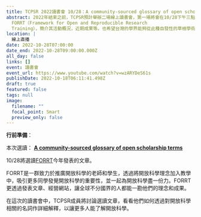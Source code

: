```yaml
---
title: TCPSR 2022讀書會 10/28：A community-sourced glossary of open scholarship terms
abstract: 2022年結束之前，TCPSR預計舉辦二場線上讀書會，第一場將會在10/28下午三點至五點，用線上直播的方式和大家見面。主旨在介紹近來迅速竄起的開放科學社群
  FORRT（Framework for Open and Reproducible Research
  Training），簡介其活動概況，近期成果等。也希望台灣的學界能夠從此種自發性的草根學術組織社團運作得到啟發，甚至效法學習。
location: |
  線上直播
date: 2022-10-28T07:00:00
date_end: 2022-10-28T09:00:00.000Z
all_day: false
links: []
event: 讀書會
event_url: https://www.youtube.com/watch?v=wzARYDeS61s
publishDate: 2022-10-18T06:11:41.498Z
draft: true
featured: false
tags: null
image:
  filename: ""
  focal_point: Smart
  preview_only: false
---
```

<!--- Before website PM agree the content, Don' turn "DRAFT" off. --->

<!--- This is a template. Don't change anything! --->

<!--- For any instrucion yet to be presented, please tell the website PM. --->

<!--- 宣傳圖檔名必須是"featured.jpg" --->

<!--- upload "featured.jpg" in FEATURED IMAGE --->

<!--- 講者： --->

<!--- 依狀況置入 --->

**行前準備**：

本次選讀： **[A community-sourced glossary of open scholarship terms](https://pubmed.ncbi.nlm.nih.gov/35190714/)**

10/28將選讀[FORRT](https://forrt.org/)今年發表的文章。 

FORRT是一群致力於推廣開放科學的老師和學生，透過將開放科學理念加入教學中，吸引更多同學發覺開放科學的重要性，並一起為開放科學盡一份力。FORRT更透過發表文章、經營網站，讓全球不分國界的人都能一勘他們的理念和成果。 

在這次的讀書會中，TCPSR成員將討論選讀文章，看看他們如何透過對開放科學相關的名詞作詳細解釋，以讓更多人能了解開放科學。


